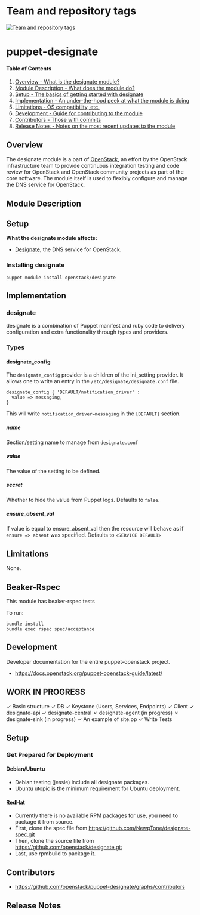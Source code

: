 Team and repository tags
========================

[![Team and repository tags](http://governance.openstack.org/badges/puppet-designate.svg)](http://governance.openstack.org/reference/tags/index.html)

<!-- Change things from this point on -->

puppet-designate
================

#### Table of Contents

1. [Overview - What is the designate module?](#overview)
2. [Module Description - What does the module do?](#module-description)
3. [Setup - The basics of getting started with designate](#setup)
4. [Implementation - An under-the-hood peek at what the module is doing](#implementation)
5. [Limitations - OS compatibility, etc.](#limitations)
6. [Development - Guide for contributing to the module](#development)
7. [Contributors - Those with commits](#contributors)
8. [Release Notes - Notes on the most recent updates to the module](#release-notes)

Overview
--------

The designate module is a part of [OpenStack](https://github.com/openstack), an effort by the OpenStack infrastructure team to provide continuous integration testing and code review for OpenStack and OpenStack community projects as part of the core software. The module itself is used to flexibly configure and manage the DNS service for OpenStack.

Module Description
------------------

Setup
-----

**What the designate module affects:**

* [Designate](https://docs.openstack.org/designate/latest/), the DNS service for OpenStack.

### Installing designate

    puppet module install openstack/designate

Implementation
--------------

### designate

designate is a combination of Puppet manifest and ruby code to delivery configuration and extra functionality through types and providers.

### Types

#### designate_config

The `designate_config` provider is a children of the ini_setting provider. It allows one to write an entry in the `/etc/designate/designate.conf` file.

```puppet
designate_config { 'DEFAULT/notification_driver' :
  value => messaging,
}
```

This will write `notification_driver=messaging` in the `[DEFAULT]` section.

##### name

Section/setting name to manage from `designate.conf`

##### value

The value of the setting to be defined.

##### secret

Whether to hide the value from Puppet logs. Defaults to `false`.

##### ensure_absent_val

If value is equal to ensure_absent_val then the resource will behave as if `ensure => absent` was specified. Defaults to `<SERVICE DEFAULT>`

Limitations
-----------

None.

Beaker-Rspec
------------

This module has beaker-rspec tests

To run:

```shell
bundle install
bundle exec rspec spec/acceptance
```

Development
-----------

Developer documentation for the entire puppet-openstack project.

* https://docs.openstack.org/puppet-openstack-guide/latest/

WORK IN PROGRESS
----------------

✓ Basic structure
✓ DB
✓ Keystone (Users, Services, Endpoints)
✓ Client
✓ designate-api
✓ designate-central
✗ designate-agent (in progress)
✗ designate-sink  (in progress)
✓ An example of site.pp
✓ Write Tests

Setup
-----

### Get Prepared for Deployment

#### Debian/Ubuntu

* Debian testing (jessie) include all designate packages.
* Ubuntu utopic is the minimum requirement for Ubuntu deployment.

#### RedHat

* Currently there is no available RPM packages for use, you need to package it from source.
 * First, clone the spec file from   https://github.com/NewpTone/designate-spec.git
 * Then, clone the source file from  https://github.com/openstack/designate.git
 * Last, use rpmbuild to package it.

Contributors
------------

* https://github.com/openstack/puppet-designate/graphs/contributors

Release Notes
-------------

